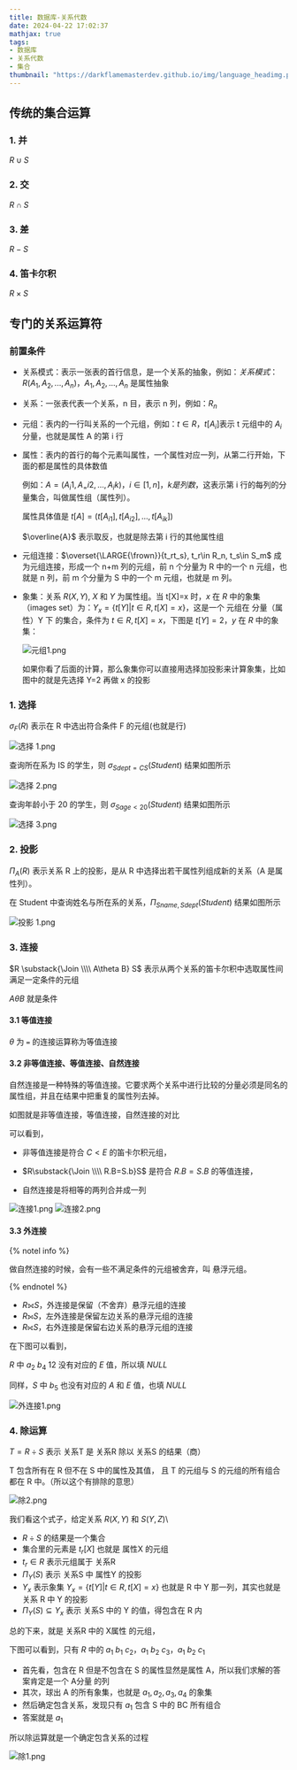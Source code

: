 ```yaml
---
title: 数据库-关系代数
date: 2024-04-22 17:02:37
mathjax: true
tags:
- 数据库
- 关系代数
- 集合
thumbnail: "https://darkflamemasterdev.github.io/img/language_headimg.png"
---
```


## 传统的集合运算

### 1. 并

   $R \cup S$

### 2. 交

   $R \cap S$

### 3. 差

   $R - S$

### 4. 笛卡尔积

   $R \times S$

## 专门的关系运算符

### 前置条件

* 关系模式：表示一张表的首行信息，是一个关系的抽象，例如：$关系模式：R(A_1, A_2,...,A_n)$，$A_1, A_2,...,A_n$ 是属性抽象
* 关系：一张表代表一个关系，n 目，表示 n 列，例如：$R_n$
* 元组：表内的一行叫关系的一个元组，例如：$t\in R$，$t[A_i]$表示 t 元组中的 $A_i$ 分量，也就是属性 A 的第 i 行
* 属性：表内的首行的每个元素叫属性，一个属性对应一列，从第二行开始，下面的都是属性的具体数值
  
  例如：$A=(A_i1, A_=i2,...,A_ik)，i\in[1,n]，k 是列数$，这表示第 i 行的每列的分量集合，叫做属性组（属性列）。
  
  属性具体值是 $t[A] = (t[A_{i1}], t[A_{i2}], ..., t[A_{ik}])$
  
  $\overline{A}$ 表示取反，也就是除去第 i 行的其他属性组

* 元组连接：$\overset{\LARGE{\frown}}{t_rt_s}, t_r\in R_n, t_s\in S_m$ 成为元组连接，形成一个 n+m 列的元组，前 n 个分量为 R 中的一个 n 元组，也就是 n 列，前 m 个分量为 S 中的一个 m 元组，也就是 m 列。
* 象集：关系 $R(X, Y)$, $X$ 和 $Y$ 为属性组。当 t[X]=x 时，$x$ 在 $R$ 中的象集（images set）为：$Y_x=\{t[Y]|t\in R, t[X]=x\}$，这是一个 元组在 分量（属性）Y 下 的集合，条件为 $t\in R, t[X]=x$，下图是 $t[Y]=2$，$y$ 在 $R$ 中的象集：
  
  ![元组1.png](数据库-关系代数/元组1.png)

  如果你看了后面的计算，那么象集你可以直接用选择加投影来计算象集，比如图中的就是先选择 Y=2 再做 x 的投影

### 1. 选择

   $\sigma _F\left(R\right)$ 表示在 R 中选出符合条件 F 的元组(也就是行)

   ![选择 1.png](数据库-关系代数/选择1.png)

   查询所在系为 IS 的学生，则 $\sigma _{Sdept=CS} \left(Student\right)$ 结果如图所示

   ![选择 2.png](数据库-关系代数/选择2.png)

   查询年龄小于 20 的学生，则  $\sigma _{Sage<20} \left(Student\right)$ 结果如图所示

   ![选择 3.png](数据库-关系代数/选择3.png)

### 2. 投影

   $\Pi _A \left(R\right)$ 表示关系 R 上的投影，是从 R 中选择出若干属性列组成新的关系（A 是属性列）。

   在 Student 中查询姓名与所在系的关系，$\Pi _{Sname,Sdept} \left(Student\right)$ 结果如图所示

   ![投影 1.png](数据库-关系代数/投影1.png)

### 3. 连接

   $R \substack{\Join \\\\ A\theta B} S$ 表示从两个关系的笛卡尔积中选取属性间满足一定条件的元组

   $A\theta B$ 就是条件

#### 3.1 等值连接

$\theta$ 为 `=` 的连接运算称为等值连接

#### 3.2 非等值连接、等值连接、自然连接

自然连接是一种特殊的等值连接。它要求两个关系中进行比较的分量必须是同名的属性组，并且在结果中把重复的属性列去掉。

如图就是非等值连接，等值连接，自然连接的对比

可以看到，

* 非等值连接是符合 $C<E$ 的笛卡尔积元组，

* $R\substack{\Join \\\\ R.B=S.b}S$ 是符合 $R.B=S.B$ 的等值连接，

* 自然连接是将相等的两列合并成一列

![连接1.png](数据库-关系代数/连接1.png)
![连接2.png](数据库-关系代数/连接2.png)

#### 3.3 外连接

{% notel info %}

做自然连接的时候，会有一些不满足条件的元组被舍弃，叫 悬浮元组。

{% endnotel %}

* $R⟗S$，外连接是保留（不舍弃）悬浮元组的连接
* $R⟕S$，左外连接是保留左边关系的悬浮元组的连接
* $R⟖S$，右外连接是保留右边关系的悬浮元组的连接

在下图可以看到，

$R$ 中 $a_2$ $b_4$ $12$ 没有对应的 $E$ 值，所以填 $NULL$

同样，$S$ 中 $b_5$ 也没有对应的 $A$ 和 $E$ 值，也填 $NULL$

![外连接1.png](数据库-关系代数/外连接1.png)

### 4. 除运算

$T=R\div S$ 表示 关系T 是 关系R 除以 关系S 的结果（商）

T 包含所有在 R 但不在 S 中的属性及其值， 且 T 的元组与 S 的元组的所有组合都在 R 中。（所以这个有排除的意思）

![除2.png](数据库-关系代数/除2.png)

我们看这个式子，给定关系 $R(X, Y)$ 和 $S(Y, Z)$\

* $R\div S$ 的结果是一个集合
* 集合里的元素是 $t_r[X]$ 也就是 属性X 的元组
* $t_r\in R$ 表示元组属于 关系R
* $\Pi _Y(S)$ 表示 关系S 中 属性Y 的投影
* $Y_x$ 表示象集 $Y_x=\{t[Y]|t\in R, t[X]=x\}$ 也就是 R 中 Y 那一列，其实也就是关系 R 中 Y 的投影
* $\Pi _Y(S) \subseteq Y_x$ 表示 关系S 中的 Y 的值，得包含在 R 内

总的下来，就是 关系R 中的 X属性 的元组，

下图可以看到，只有 $R$ 中的 $a_1$ $b_1$ $c_2$，$a_1$ $b_2$ $c_3$，$a_1$ $b_2$ $c_1$

* 首先看，包含在 R 但是不包含在 S 的属性显然是属性 A，所以我们求解的答案肯定是一个 A分量 的列
* 其次，球出 A 的所有象集，也就是 $a_1, a_2,a_3,a_4$ 的象集
* 然后确定包含关系，发现只有 $a_1$ 包含 S 中的 BC 所有组合
* 答案就是 $a_1$

所以除运算就是一个确定包含关系的过程

![除1.png](数据库-关系代数/除1.png)
